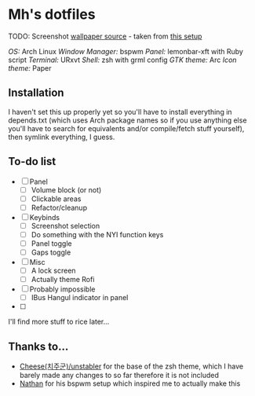 # Mh's dotfiles

TODO: Screenshot
[wallpaper source](http://alex-tooth.deviantart.com/art/Follow-the-wind-513407376) - taken from [this setup](https://www.reddit.com/r/unixporn/comments/4inmkn/xfce_its_nothing_special_but_its_mine/)

*OS:* Arch Linux
*Window Manager:* bspwm
*Panel:* lemonbar-xft with Ruby script
*Terminal:* URxvt
*Shell:* zsh with grml config
*GTK theme:* Arc
*Icon theme:* Paper

## Installation
I haven't set this up properly yet so you'll have to install everything in depends.txt (which uses Arch package names so if you use anything else you'll have to search for equivalents and/or compile/fetch stuff yourself), then symlink everything, I guess.

## To-do list
* [ ] Panel
	* [ ] Volume block (or not)
	* [ ] Clickable areas
	* [ ] Refactor/cleanup
* [ ] Keybinds
	* [ ] Screenshot selection
	* [ ] Do something with the NYI function keys
	* [ ] Panel toggle
	* [ ] Gaps toggle
* [ ] Misc
	* [ ] A lock screen
	* [ ] Actually theme Rofi
* [ ] Probably impossible
	* [ ] IBus Hangul indicator in panel
* [ ] 
I'll find more stuff to rice later...

## Thanks to...
 * [Cheese(치주군)/unstabler](https://github.com/unstabler) for the base of the zsh theme, which I have barely made any changes to so far therefore it is not included
 * [Nathan](https://github.com/neeasade) for his bspwm setup which inspired me to actually make this